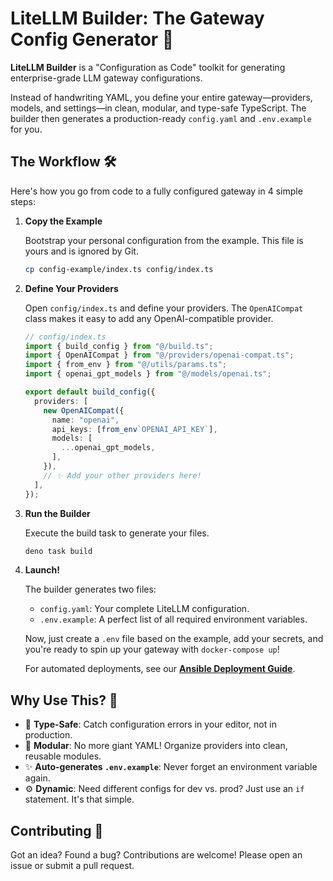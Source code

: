 # LiteLLM Builder: The Gateway Config Generator 🚀

**LiteLLM Builder** is a "Configuration as Code" toolkit for generating
enterprise-grade LLM gateway configurations.

Instead of handwriting YAML, you define your entire gateway—providers, models,
and settings—in clean, modular, and type-safe TypeScript. The builder then
generates a production-ready `config.yaml` and `.env.example` for you.

## The Workflow 🛠️

Here's how you go from code to a fully configured gateway in 4 simple steps:

1. **Copy the Example**

   Bootstrap your personal configuration from the example. This file is yours
   and is ignored by Git.

   ```bash
   cp config-example/index.ts config/index.ts
   ```

2. **Define Your Providers**

   Open `config/index.ts` and define your providers. The `OpenAICompat` class
   makes it easy to add any OpenAI-compatible provider.

   ```typescript
   // config/index.ts
   import { build_config } from "@/build.ts";
   import { OpenAICompat } from "@/providers/openai-compat.ts";
   import { from_env } from "@/utils/params.ts";
   import { openai_gpt_models } from "@/models/openai.ts";

   export default build_config({
     providers: [
       new OpenAICompat({
         name: "openai",
         api_keys: [from_env`OPENAI_API_KEY`],
         models: [
           ...openai_gpt_models,
         ],
       }),
       // ✨ Add your other providers here!
     ],
   });
   ```

3. **Run the Builder**

   Execute the build task to generate your files.

   ```bash
   deno task build
   ```

4. **Launch!**

   The builder generates two files:
   - `config.yaml`: Your complete LiteLLM configuration.
   - `.env.example`: A perfect list of all required environment variables.

   Now, just create a `.env` file based on the example, add your secrets, and
   you're ready to spin up your gateway with `docker-compose up`!

   For automated deployments, see our
   [**Ansible Deployment Guide**](./docs/deployment-with-ansible.md).

## Why Use This? 🤔

- 🧠 **Type-Safe**: Catch configuration errors in your editor, not in
  production.
- 🧩 **Modular**: No more giant YAML! Organize providers into clean, reusable
  modules.
- ✨ **Auto-generates `.env.example`**: Never forget an environment variable
  again.
- ⚙️ **Dynamic**: Need different configs for dev vs. prod? Just use an `if`
  statement. It's that simple.

## Contributing 🤝

Got an idea? Found a bug? Contributions are welcome! Please open an issue or
submit a pull request.
